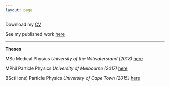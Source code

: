 ```yaml
---
layout: page
---
```


<p>
Download my <a href="CV_physics.pdf">CV</a>
</p>
<p>
See my published work <a href="https://orcid.org/0000-0001-9815-5411/print"> here</a>
</p>

 <hr> 
<div class="boxed">
 <b> Theses </b>
<p>
 MSc Medical Physics <i> University of the Witwatersrand (2018) </i> <a href="MSc.pdf">here</a>
 </p>
  <p>
 MPhil Particle Physics <i> University of Melbourne (2017) </i> <a href="MPhil-compressed.pdf">here</a>
 </p>
  <p>
 BSc(Hons) Particle Physics <i> University of Cape Town (2015) </i> <a href="BscHons.pdf">here</a>
 </p>
</div>
